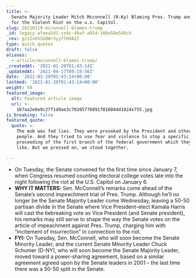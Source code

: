 ```yaml
---
title: >-
  Senate Majority Leader Mitch Mcconnell (R-Ky) Blaming Pres. Trump and Others
  for the Violent Riot on the u.s. Capitol.
slug: 20210119-mcconnell-blames-trump
_id: legacy-afeea5d1-ce9c-49af-a91d-109a58e54bcb
_rev: gzsIxkhSGQWrSyyf7HdA2I
type: quick_quotes
draft: false
aliases:
  - article/mcconnell-blames-trump/
_createdAt: '2021-01-20T01:43:14Z'
_updatedAt: '2021-04-17T09:19:56Z'
date: '2021-01-20T01:43:14+00:00'
lastmod: '2021-01-20T01:43:14+00:00'
weight: 50
featured_image:
  alt: Featured article image
  url: >-
    1b7aa2e6e9c27f1d9ae3c70205776891f016044d1024x755.jpg
is_breaking: false
featured_quote:
  quote: >-
    The mob was fed lies. They were provoked by the President and other powerful
    people. And they tried to use fear and violence to stop a specific
    proceeding of the first branch of the federal government which they did not
    like. But we pressed on, we stood together.

---
```

* On Tuesday, the Senate convened for the first time since January 7, when Congress resumed counting electoral college votes late into the night following the riot at the U.S. Capitol on January 6.
* **WHY IT MATTERS:** Sen. McConnell’s remarks come ahead of the Senate’s second impeachment trial of Pres. Trump. Although he’ll no longer be the Senate Majority Leader come Wednesday, leaving a 50-50 partisan divide in the Senate where Vice President-elect Kamala Harris will cast the tiebreaking vote as Vice President (and Senate president), his remarks may still serve to shape the way the Senate votes on the article of impeachment against Pres. Trump, charging him with “incitement of insurrection” in connection to the riot.
* **FYI:** On Tuesday, Sen. McConnell, who will soon become the Senate Minority Leader, and the current Senate Minority Leader Chuck Schumer (D-NY), who will soon become the Senate Majority Leader, moved toward a power-sharing agreement, based on a similar agreement agreed upon by the Senate leaders in 2001 – the last time there was a 50-50 split in the Senate.